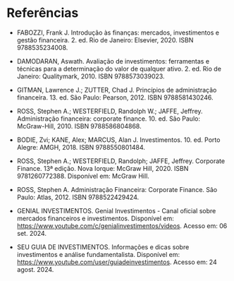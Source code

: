 # Referências

* FABOZZI, Frank J. Introdução às finanças: mercados, investimentos e gestão financeira. 2. ed. Rio de Janeiro: Elsevier, 2020. ISBN 9788535234008.

* DAMODARAN, Aswath. Avaliação de investimentos: ferramentas e técnicas para a determinação do valor de qualquer ativo. 2. ed. Rio de Janeiro: Qualitymark, 2010. ISBN 9788573039023.

* GITMAN, Lawrence J.; ZUTTER, Chad J. Princípios de administração financeira. 13. ed. São Paulo: Pearson, 2012. ISBN 9788581430246.

* ROSS, Stephen A.; WESTERFIELD, Randolph W.; JAFFE, Jeffrey. Administração financeira: corporate finance. 10. ed. São Paulo: McGraw-Hill, 2010. ISBN 9788586804868.

* BODIE, Zvi; KANE, Alex; MARCUS, Alan J. Investimentos. 10. ed. Porto Alegre: AMGH, 2018. ISBN 9788550801484.

* ROSS, Stephen A.; WESTERFIELD, Randolph; JAFFE, Jeffrey. Corporate Finance. 13ª edição. Nova Iorque: McGraw Hill, 2020. ISBN 9781260772388. Disponível em: McGraw Hill​.

* ROSS, Stephen A. Administração Financeira: Corporate Finance. São Paulo: Atlas, 2012. ISBN 9788522429424.

* GENIAL INVESTIMENTOS. Genial Investimentos - Canal oficial sobre mercados financeiros e investimentos. Disponível em: https://www.youtube.com/c/genialinvestimentos/videos. Acesso em: 06 set. 2024.

* SEU GUIA DE INVESTIMENTOS. Informações e dicas sobre investimentos e análise fundamentalista. Disponível em: https://www.youtube.com/user/guiadeinvestimentos. Acesso em: 24 agost. 2024.
